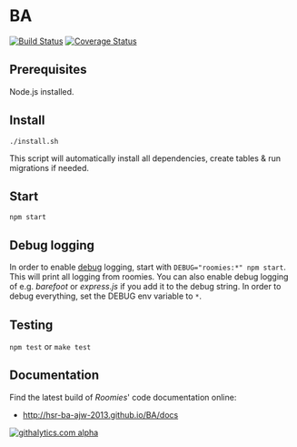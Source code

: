 # BA

[![Build Status](https://travis-ci.org/hsr-ba-ajw-2013/BA.png?branch=master)](https://travis-ci.org/hsr-ba-ajw-2013/BA)
[![Coverage Status](https://coveralls.io/repos/hsr-ba-ajw-2013/BA/badge.png?branch=master)](https://coveralls.io/r/hsr-ba-ajw-2013/BA)

## Prerequisites
Node.js installed.

## Install
`./install.sh`

This script will automatically install all dependencies, create tables & run migrations if needed.

## Start
`npm start`

## Debug logging
In order to enable [debug](https://npmjs.org/package/debug) logging, start with
`DEBUG="roomies:*" npm start`. This will print all logging from roomies.
You can also enable debug logging of e.g. *barefoot* or *express.js* if you add it to
the debug string. In order to debug everything, set the DEBUG env variable to `*`.

## Testing
`npm test` or `make test`

## Documentation
Find the latest build of *Roomies*' code documentation online:
* http://hsr-ba-ajw-2013.github.io/BA/docs

[![githalytics.com alpha](https://cruel-carlota.pagodabox.com/971c206fb037a6539314d1471f01de06 "githalytics.com")](http://githalytics.com/hsr-ba-ajw-2013/BA)

